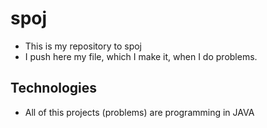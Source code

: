# spoj
* This is my repository to spoj
* I push here my file, which I make it, when I do problems.

## Technologies
* All of this projects (problems) are programming in JAVA
